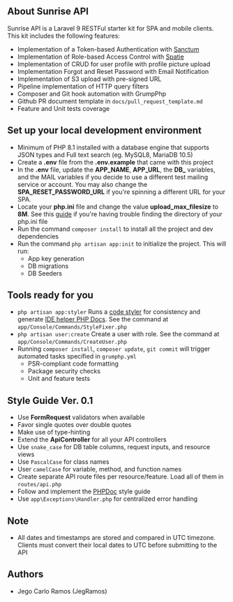 ## About Sunrise API

Sunrise API is a Laravel 9 RESTFul starter kit for SPA and mobile clients. This kit includes the following features:
- Implementation of a Token-based Authentication with [Sanctum](https://laravel.com/docs/9.x/sanctum)
- Implementation of Role-based Access Control with [Spatie](https://spatie.be/docs/laravel-permission/v5/introduction)
- Implementation of CRUD for user profile with profile picture upload
- Implementation Forgot and Reset Password with Email Notification
- Implementation of S3 upload with pre-signed URL
- Pipeline implementation of HTTP query filters
- Composer and Git hook automation with GrumpPhp
- Github PR document template in `docs/pull_request_template.md`
- Feature and Unit tests coverage

## Set up your local development environment
- Minimum of PHP 8.1 installed with a database engine that supports JSON types and Full text search (eg. MySQL8, MariaDB 10.5)
- Create a **.env** file from the **.env.example** that came with this project
- In the **.env** file, update the **APP_NAME**, **APP_URL**, the **DB_** variables, and the MAIL variables if you decide to use a different test mailing service or account. You may also change the **SPA_RESET_PASSWORD_URL** if you're spinning a different URL for your SPA.
- Locate your **php.ini** file and change the value **upload_max_filesize** to **8M**. See this [guide](https://devanswers.co/ubuntu-php-php-ini-configuration-file/) if you're having trouble finding the directory of your php.ini file
- Run the command `composer install`  to install all the project and dev dependencies
- Run the command `php artisan app:init` to initialize the project. This will run:
  - App key generation
  - DB migrations
  - DB Seeders
## Tools ready for you
- `php artisan app:styler` Runs a [code styler](https://github.com/stechstudio/Laravel-PHP-CS-Fixer) for consistency and generate [IDE helper PHP Docs](https://github.com/barryvdh/laravel-ide-helper). See the command at `app/Console/Commands/StyleFixer.php`
- `php artisan user:create` Create a user with role. See the command at `app/Console/Commands/CreateUser.php`
- Running `composer install`, `composer update`, `git commit` will trigger automated tasks specified in `grumphp.yml`
   - PSR-compliant code formatting
   - Package security checks
   - Unit and feature tests

## Style Guide Ver. 0.1
- Use **FormRequest** validators when available
- Favor single quotes over double quotes
- Make use of type-hinting
- Extend the **ApiController** for all your API controllers
- Use `snake_case` for DB table columns, request inputs, and resource views
- Use `PascalCase` for class names
- User `camelCase` for variable, method, and function names
- Create separate API route files per resource/feature. Load all of them in `routes/api.php`
- Follow and implement the [PHPDoc](https://docs.phpdoc.org/3.0/guide/guides/docblocks.html) style guide
- Use `app\Exceptions\Handler.php` for centralized error handling

## Note
- All dates and timestamps are stored and compared in UTC timezone. Clients must convert their local dates to UTC before submitting to the API

## Authors
- Jego Carlo Ramos (JegRamos)
